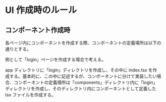 # UI 作成時のルール

## コンポーネント作成時

各ページ内にコンポーネントを作成する際、コンポーネントの定義場所は以下の通りとする。

例として「login」ページを作成する場合で考える。

app ディレクトリに「login」ディレクトリを作成し、その中に index.tsx を作成する。基本的に、この中に記述するが、コンポーネントに分けて実装したい場合、コンポーネントの定義場所は「components」ディレクトリ内に「login」ディレクトリを作成し、そのディレクトリ内にコンポーネントとして定義した tsx ファイルを作成する。
